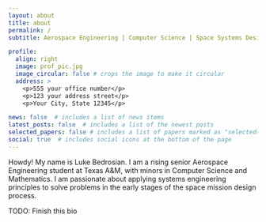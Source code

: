 ```yaml
---
layout: about
title: about
permalink: /
subtitle: Aerospace Engineering | Computer Science | Space Systems Design

profile:
  align: right
  image: prof_pic.jpg
  image_circular: false # crops the image to make it circular
  address: >
    <p>555 your office number</p>
    <p>123 your address street</p>
    <p>Your City, State 12345</p>

news: false  # includes a list of news items
latest_posts: false  # includes a list of the newest posts
selected_papers: false # includes a list of papers marked as "selected={true}"
social: true  # includes social icons at the bottom of the page
---
```


Howdy! My name is Luke Bedrosian. I am a rising senior Aerospace Engineering student at Texas A&M, with minors in Computer Science and Mathematics. I am passionate about applying systems engineering principles to solve problems in the early stages of the space mission design process.

TODO: Finish this bio
